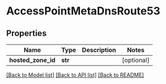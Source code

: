 # AccessPointMetaDnsRoute53

## Properties
Name | Type | Description | Notes
------------ | ------------- | ------------- | -------------
**hosted_zone_id** | **str** |  | [optional] 

[[Back to Model list]](../README.md#documentation-for-models) [[Back to API list]](../README.md#documentation-for-api-endpoints) [[Back to README]](../README.md)

